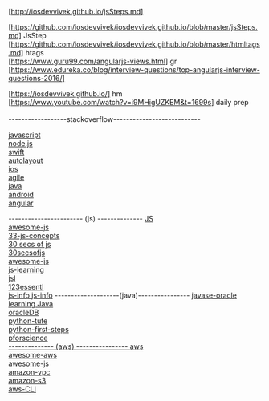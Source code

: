 [http://iosdevvivek.github.io/jsSteps.md]
            
[https://github.com/iosdevvivek/iosdevvivek.github.io/blob/master/jsSteps.md] JsStep <br>
[https://github.com/iosdevvivek/iosdevvivek.github.io/blob/master/htmltags.md] htags <br>
[https://www.guru99.com/angularjs-views.html] gr <br>
[https://www.edureka.co/blog/interview-questions/top-angularjs-interview-questions-2016/] <br>
   
 [https://iosdevvivek.github.io/] hm <br>
[https://www.youtube.com/watch?v=i9MHigUZKEM&t=1699s] daily prep <br> 								
    ------------------stackoverflow---------------------------
	
	
 <a href="https://stackoverflow.com/questions/tagged/javascript" target="_blank">javascript</a><br>
 <a href="https://stackoverflow.com/questions/tagged/node.js" target="_blank">node.js</a><br>
 <a href="https://stackoverflow.com/questions/tagged/swift" target="_blank">swift</a><br>
 <a href="https://stackoverflow.com/questions/tagged/autolayout" target="_blank">autolayout</a><br>
 <a href="https://stackoverflow.com/questions/tagged/ios" target="_blank">ios</a><br>
 <a href="https://stackoverflow.com/questions/tagged/agile" target="_blank">agile</a><br>
 <a href="https://stackoverflow.com/questions/tagged/java" target="_blank">java</a><br>
 <a href="https://stackoverflow.com/questions/tagged/android" target="_blank">android</a><br>
 <a href="https://stackoverflow.com/questions/tagged/angular" target="_blank">angular</a><br>
 
 ----------------------- (js) -------------- 
   	<a href=" https://www.naukri.com/javascript-jobs ">JS </a><br> 
	<a href="https://github.com/sorrycc/awesome-javascript#bundlers">awesome-js</a><br>
	<a href="https://github.com/leonardomso/33-js-concepts"> 33-js-concepts </a><br>
	<a href="https://github.com/30-seconds/30-seconds-of-code">30 secs of js </a><br>
	<a href="https://30secondsofinterviews.org/"> 30secsofjs </a><br>
	<a href="https://github.com/uhub/awesome-javascript">awesome-js</a><br>
	<a href="https://github.com/micromata/awesome-javascript-learning#free-ebooks"> js-learning </a><br>
	<a href="https://getflywheel.com/layout/javascript-libraries-frameworks-2018/"> jsl </a><br>
	<a href="https://github.com/ganqqwerty/123-Essential-JavaScript-Interview-Questions"> 123essentl </a><br>
	<a href="http://javascript.info/">js-info </a>
	<a href="http://javascript.info/"> js-info</a>
--------------------(java)---------------- 
	<a href="https://docs.oracle.com/javase/tutorial/index.html" target="_blank"> javase-oracle<br>
	<a href="https://docs.oracle.com/javase/tutorial/java/TOC.html" target="_blank"> learning Java<br>
	<a href="https://docs.oracle.com/en/database/oracle/oracle-database/18/cncpt/tables-and-table-clusters.html#GUID-096986C4-9AD7-401D-BA6D-EF6CD4B494FE" target="_blank">oracleDB<br>
	<a href="https://docs.python.org/3.6/tutorial/index.html"> python-tute <br>
	<a href="https://realpython.com/python-first-steps/"> python-first-steps <br>
	<a href="http://nbviewer.jupyter.org/gist/rpmuller/5920182"> pforscience<br>
   	 -------------- (aws) ---------------- 
	<a href="https://www.naukri.com/aws-jobs"> aws </a><br>
	<a href="https://github.com/donnemartin/awesome-aws">awesome-aws </a><br> 
	<a href="https://github.com/sorrycc/awesome-javascript#bundlers">awesome-js</a><br>
	<a href="https://stackoverflow.com/questions/tagged/amazon-vpc">amazon-vpc</a><br>
	<a href="https://stackoverflow.com/questions/tagged/amazon-s3">amazon-s3 </a><br>
	<a href="http://docs.aws.amazon.com/cli/latest/index.html">aws-CLI </a><br>
	  
 	
 
	
